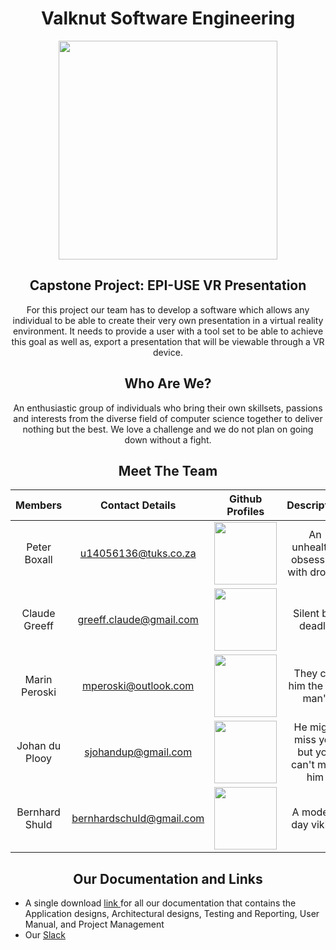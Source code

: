 <h1 align="center"> Valknut Software Engineering </h1>

<p align="center">
<img src="https://upload.wikimedia.org/wikipedia/commons/thumb/b/ba/Valknut.svg/1200px-Valknut.svg.png" width = "350"/>
</p>

<h2 align="center"> Capstone Project: EPI-USE VR Presentation </h2>

<p align="center"> For this project our team has to develop a software which allows any individual to be able to create their very own presentation in a virtual reality environment. It needs to provide a user with a tool set to be able to achieve this goal as well as, export a presentation that will be viewable through a VR device. </p>

<h2 align="center"> Who Are We? </h2>

<p align="center"> An enthusiastic group of individuals who bring their own skillsets, passions and interests from the diverse field of computer science together to deliver nothing but the best. We love a challenge and we do not plan on going down without a fight. </p>

<h2 align="center"> Meet The Team </h2>

| Members  | Contact Details  | Github Profiles | Description | 
| :-:      |:-:               | :-:             | :-:         | 
| Peter Boxall | u14056136@tuks.co.za | <a href="https://github.com/PeteElite"><img src="http://cameronmcefee.com/img/work/the-octocat/ironcat.jpg" width="100"/></a> | An unhealthy obsession with drones | 
| Claude Greeff | greeff.claude@gmail.com | <a href="https://github.com/MasterJetson"><img src="https://tctechcrunch2011.files.wordpress.com/2012/02/coderdojo-octocat3.jpg" width="100" /></a> | Silent but deadly | 
| Marin Peroski | mperoski@outlook.com | <a href="https://github.com/Mazzl3s"><img src="https://octodex.github.com/images/daftpunktocat-thomas.gif" width="100"/></a> | They call him the "tin man" | 
| Johan du Plooy | sjohandup@gmail.com | <a href="https://github.com/sjohandup"><img src="https://octodex.github.com//images/jetpacktocat.png" width="100" /></a> | He might miss you but you can't miss him | 
| Bernhard Shuld | bernhardschuld@gmail.com | <a href="https://github.com/BernhardSchuld"><img src="https://octodex.github.com/images/bear-cavalry.jpg" width="100" /></a> | A modern day viking | 


<h2 align="center"> Our Documentation and Links</h2>
<ul>
  <li> A single download <a href="https://github.com/Valknut-Software-Engineering/Capstone_Project/raw/master/Documentation/Main.pdf"> link </a> for all our documentation that contains the Application designs, Architectural designs, Testing and Reporting, User Manual, and Project Management </li>
  <li> Our <a href="https://valknut-software-eng.slack.com"> Slack </a> </li>
</ul>
